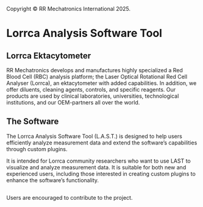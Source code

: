 Copyright &copy; RR Mechatronics International 2025.

# Lorrca Analysis Software Tool

## Lorrca Ektacytometer
RR Mechatronics develops and manufactures highly specialized a Red Blood Cell (RBC) analysis platform; the Laser Optical Rotational Red Cell Analyser (Lorrca), an ektacytometer with added capabilities. In addition, we offer diluents, cleaning agents, controls, and specific reagents. Our products are used by clinical laboratories, universities, technological institutions, and our OEM-partners all over the world.

## The Software 
The Lorrca Analysis Software Tool (L.A.S.T.) is designed to help users efficiently analyze measurement data and extend the software’s capabilities through custom plugins.

It is intended for Lorrca community researchers who want to use LAST to visualize and analyze measurement data. It is suitable for both new and experienced users, including those interested in creating custom plugins to enhance the software’s functionality.
##
Users are encouraged to contribute to the project.
